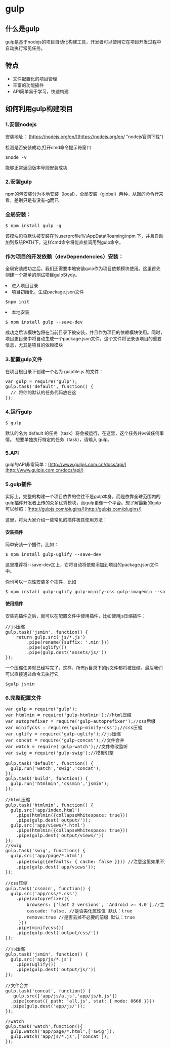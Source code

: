 # gulp

>
## 什么是gulp
 gulp是基于nodejs的项目自动化构建工具，开发者可以使用它在项目开发过程中自动执行常见任务。

## 特点
- 文件配置化的项目管理
- 丰富的功能插件
- API简单易于学习，快速构建

## 如何利用gulp构建项目
### 1.安装nodejs
安装地址： [https://nodejs.org/en/](https://nodejs.org/en/ "nodejs官网下载")

检测是否安装成功,打开cmd命令提示符窗口
<pre>$node -v</pre>
能够正常返回版本号则安装成功

### 2.安装gulp
npm的包安装分为本地安装（local）、全局安装（global）两种，从敲的命令行来看，差别只是有没有-g而已

### 全局安装：
<pre>$ npm install gulp -g</pre>
该模块包将默认被安装在%userprofile%\AppData\Roaming\npm 下，并且自动加到系统PATH下，这样cmd命令将能直接调用到gulp命令。

### 作为项目的开发依赖（devDependencies）安装：
全局安装成功之后，我们还需要本地安装gulp作为项目依赖模块使用。这里首先创建一个简单的测试项目gulpStydy。

<li>进入项目目录 
<li>项目初始化，生成package.json文件
<pre>$npm init</pre>
<li>本地安装
<pre>$ npm install gulp --save-dev</pre>
成功之后该模块包将在当前目录下被安装，并且作为项目的依赖模块使用。同时，项目更目录中将自动生成一个package.json文件，这个文件将记录该项目的重要信息，尤其是项目的依赖模块

### 3.配置gulp文件
在项目根目录下创建一个名为 gulpfile.js 的文件：

<pre>var gulp = require('gulp');
gulp.task('default', function() {
  // 将你的默认的任务代码放在这
});</pre>

### 4.运行gulp
<pre>$ gulp</pre>
默认的名为 default 的任务（task）将会被运行，在这里，这个任务并未做任何事情。
想要单独执行特定的任务（task），请输入 gulp。

### 5.API
gulp的API非常简单：[http://www.gulpjs.com.cn/docs/api/](http://www.gulpjs.com.cn/docs/api/)

### 5.gulp插件
实际上，完整的构建一个项目依靠的往往不是gulp本身，而是依靠全球范围内的gulp插件开发者上传的众多优秀模块，而gulp更像一个平台。想了解最新的gulp可以参照：[http://gulpjs.com/plugins/](http://gulpjs.com/plugins/)

这里，将为大家介绍一些常见的插件极其使用方法：

#### 安装插件 ####
简单安装一个插件，比如：
<pre>$ npm install gulp-uglify --save-dev</pre>
这里推荐将--save-dev加上，它将自动将依赖添加到项目的package.json文件中。

你也可以一次性安装多个插件，比如
<pre>$ npm install gulp-uglify gulp-minify-css gulp-imagemin --save-dev</pre>

#### 使用插件 ####
安装完插件之后，就可以在配置文件中使用插件，比如使用js压缩插件：
<pre>
//js压缩
gulp.task('jsmin', function() {
    return gulp.src('js/*.js')
    	.pipe(rename({suffix: '.min'}))
    	.pipe(uglify())
    	.pipe(gulp.dest('assets/js/'))
});
</pre>

一个压缩任务就已经写完了，这样，所有js目录下的js文件都将被压缩，最后我们可以直接通过命令去执行它
<pre>$gulp jsmin</pre>

### 6.完整配置文件
<pre>var gulp = require('gulp');
var htmlmin = require('gulp-htmlmin');//html压缩
var autoprefixer = require('gulp-autoprefixer');//css后缀
var minifycss = require('gulp-minify-css');//css压缩
var uglify = require('gulp-uglify');//js压缩
var concat = require('gulp-concat');//文件合并
var watch = require('gulp-watch');//文件修改监听
var swig = require('gulp-swig');//模板引擎

gulp.task('default', function() {
  gulp.run('watch','swig','concat'); 
});
gulp.task('build', function() {
  gulp.run('htmlmin','cssmin','jsmin'); 
});

//html压缩
gulp.task('htmlmin', function() {
  gulp.src('app/index.html')
    .pipe(htmlmin({collapseWhitespace: true}))
    .pipe(gulp.dest('output/'));
  gulp.src('app/views/*.html')
    .pipe(htmlmin({collapseWhitespace: true}))
    .pipe(gulp.dest('output/views/'))
});
//swig 
gulp.task('swig', function() {
  gulp.src('app/page/*.html')
    .pipe(swig({defaults: { cache: false }})) //注意这里如果不加cache false,watch将失效
    .pipe(gulp.dest('app/views'));
});

//css压缩
gulp.task('cssmin', function() {
  gulp.src('app/css/*.css')
    .pipe(autoprefixer({
        browsers: ['last 2 versions', 'Android >= 4.0'],//主流浏览器的最新两个版本
        cascade: false, //是否美化属性值 默认：true 
        remove:true //是否去掉不必要的前缀 默认：true 
     }))
    .pipe(minifycss())
    .pipe(gulp.dest('output/css/'))
});

//js压缩
gulp.task('jsmin', function() {
  gulp.src('app/js/*.js')
    .pipe(uglify())
    .pipe(gulp.dest('output/js/'))
});

//文件合并
gulp.task('concat', function() {
   gulp.src(['app/js/a.js','app/js/b.js'])
  .pipe(concat({ path: 'all.js', stat: { mode: 0666 }}))
  .pipe(gulp.dest('app/js/'));
});

//watch
gulp.task('watch',function(){
  gulp.watch('app/page/*.html',['swig']);
  gulp.watch('app/js/*.js',['concat']);
});

</pre>